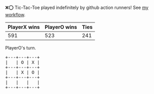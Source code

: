 :x::o: Tic-Tac-Toe played indefinitely by github action runners! See [my workflow](.github/workflows/play.yaml).

|PlayerX wins|PlayerO wins|Ties|
|-|-|-|
|591|523|241|

PlayerO's turn.

<pre>
+---+---+---+
|   | O | X |
+---+---+---+
|   | X | O |
+---+---+---+
|   |   |   |
+---+---+---+
</pre>